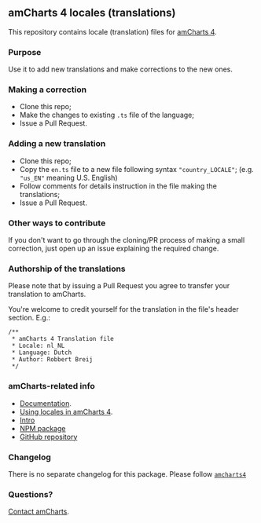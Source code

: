 ## amCharts 4 locales (translations)

This repository contains locale (translation) files for [amCharts 4](https://www.amcharts.com/v4).


### Purpose

Use it to add new translations and make corrections to the new ones.


### Making a correction

* Clone this repo;
* Make the changes to existing `.ts` file of the language;
* Issue a Pull Request.


### Adding a new translation

* Clone this repo;
* Copy the `en.ts` file to a new file following syntax `"country_LOCALE"`; (e.g. `"us_EN"` meaning U.S. English)
* Follow comments for details instruction in the file making the translations;
* Issue a Pull Request.


### Other ways to contribute

If you don't want to go through the cloning/PR process of making a small
correction, just open up an issue explaining the required change.


### Authorship of the translations

Please note that by issuing a Pull Request you agree to transfer your
translation to amCharts.

You're welcome to credit yourself for the translation in the file's header
section. E.g.:

```
/**
 * amCharts 4 Translation file
 * Locale: nl_NL
 * Language: Dutch
 * Author: Robbert Breij
 */
```


### amCharts-related info

* [Documentation](https://www.amcharts.com/docs/v4).
* [Using locales in amCharts 4](https://www.amcharts.com/docs/v4/concepts/locales/).
* [Intro](https://www.amcharts.com/v4)
* [NPM package](https://www.npmjs.com/package/@amcharts/amcharts4)
* [GitHub repository](https://github.com/amcharts/amcharts4)


### Changelog

There is no separate changelog for this package. Please follow
[`amcharts4`](https://github.com/amcharts/amcharts4/blob/master/dist/script/CHANGELOG.md)


### Questions?

[Contact amCharts](mailto:contact@amcharts.com).